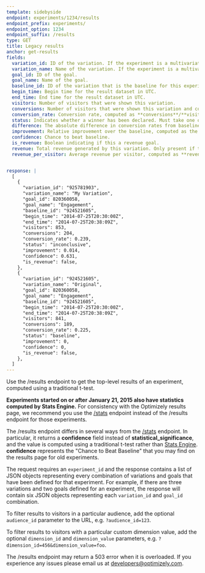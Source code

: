 ```yaml
---
template: sidebyside
endpoint: experiments/1234/results
endpoint_prefix: experiments/
endpoint_option: 1234
endpoint_suffix: /results
type: GET
title: Legacy results
anchor: get-results
fields:
  variation_id: ID of the variation. If the experiment is a multivariate test, this field is a list of variation IDs delimited by the “_” character. (The field is a string rather than an integer to support this case.)
  variation_name: Name of the variation. If the experiment is a multivariate test, this field is a list of variation names delimited by commas (“,”).
  goal_id: ID of the goal.
  goal_name: Name of the goal.
  baseline_id: ID of the variation that is the baseline for this experiment.
  begin_time: Begin time for the result dataset in UTC.
  end_time: End time for the result dataset in UTC.
  visitors: Number of visitors that were shown this variation.
  conversions: Number of visitors that were shown this variation and converted to the specified goal.
  conversion_rate: Conversion rate, computed as **conversions**/**visitors**. Only present if this is not a revenue goal.
  status: Indicates whether a winner has been declared. Must take one of the values `winner`, `loser`, or `inconclusive`. For baseline variations, the value is always `baseline`.
  difference: The absolute difference in conversion rates from baseline. For revenue goals, the difference in **revenue&#95;per&#95;visitor** from baseline.
  improvement: Relative improvement over the baseline, computed as the ratio of **conversion_rate** values minus 1. For revenue goals, this is computed as the ratio of **revenue_per_visitor** values minus 1.
  confidence: Chance to beat baseline.
  is_revenue: Boolean indicating if this a revenue goal.
  revenue: Total revenue generated by this variation. Only present if this is a revenue goal.
  revenue_per_visitor: Average revenue per visitor, computed as **revenue**/**visitors**. Only present if this is a revenue goal.


response: |
  [
    {
      "variation_id": "925781903",
      "variation_name": "My Variation",
      "goal_id": 820360058,
      "goal_name": "Engagement",
      "baseline_id": "924521605",
      "begin_time": "2014-07-25T20:30:00Z",
      "end_time": "2014-07-25T20:38:09Z",
      "visitors": 853,
      "conversions": 204,
      "conversion_rate": 0.239,
      "status": "inconclusive",
      "improvement": 0.014,
      "confidence": 0.631,
      "is_revenue": false,
    },
    {
      "variation_id": "924521605",
      "variation_name": "Original",
      "goal_id": 820360058,
      "goal_name": "Engagement",
      "baseline_id": "924521605",
      "begin_time": "2014-07-25T20:30:00Z",
      "end_time": "2014-07-25T20:38:09Z",
      "visitors": 841,
      "conversions": 189,
      "conversion_rate": 0.225,
      "status": "baseline",
      "improvement": 0,
      "confidence": 0,
      "is_revenue": false,
    },
  ]
---
```

Use the /results endpoint to get the top-level results of an experiment, computed using a traditional t-test.

<div class="attention attention--warning push--bottom">
<b>Experiments started on or after January 21, 2015 also have statistics computed by Stats Engine.</b> For consistency with the Optimizely results page, we recommend you use the <a href="#get-stats">/stats</a> endpoint instead of the /results endpoint for those experiments.</div>

The /results endpoint differs in several ways from the [/stats](#get-stats) endpoint.  In particular, it returns a **confidence** field instead of **statistical_significance**, and the value is computed using a traditional t-test rather than <a target="_blank" href="https://help.optimizely.com/hc/en-us/articles/200039895">Stats Engine</a>.  **confidence** represents the "Chance to Beat Baseline" that you may find on the results page for old experiments.

The request requires an `experiment_id` and the response contains a list of JSON objects representing every combination of variations and goals that have been defined for that experiment. For example, if there are three variations and two goals defined for an experiment, the response will contain six JSON objects representing each `variation_id` and `goal_id` combination.

To filter results to visitors in a particular audience, add the optional `audience_id` parameter to the URL, e.g. `?audience_id=123`.

To filter results to visitors with a particular custom dimension value, add the optional `dimension_id` and `dimension_value` parameters, e.g. `?dimension_id=456&dimension_value=foo`.

The /results endpoint may return a 503 error when it is overloaded. If you experience any issues please email us at [developers@optimizely.com](mailto:developers@optimizely.com).

